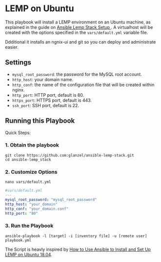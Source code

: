 # LEMP on Ubuntu 

This playbook will install a LEMP environment on an Ubuntu machine, as explained in the guide on
[Ansible Lemp Stack Setup ](https://www.kabelkopf.com/).
A virtualhost will be created with the options specified in the `vars/default.yml` variable file.

Ddditional it installs an ngnix-ui and git so you can deploy and administrate easier.

## Settings

- `mysql_root_password`: the password for the MySQL root account.
- `http_host`: your domain name.
- `http_conf`: the name of the configuration file that will be created within nginx.
- `http_port`: HTTP port, default is 80.
- `https_port`: HTTPS port, default is 443.
- `ssh_port`: SSH port, default is 22.


## Running this Playbook

Quick Steps:

### 1. Obtain the playbook
```shell
git clone https://github.com:glanzel/ansible-lemp-stack.git
cd ansible-lemp_stack
```

### 2. Customize Options

```shell
nano vars/default.yml
```

```yml
#vars/default.yml
---
mysql_root_password: "mysql_root_password"
http_host: "your_domain"
http_conf: "your_domain.conf"
http_port: "80"
```

### 3. Run the Playbook

```command
ansible-playbook -l [target] -i [inventory file] -u [remote user] playbook.yml
```

The Script is heavly inspired by 
[How to Use Ansible to Install and Set Up LEMP on Ubuntu 18.04](https://www.digitalocean.com/community/tutorials/how-to-use-ansible-to-install-and-set-up-lemp-on-ubuntu-18-04).
